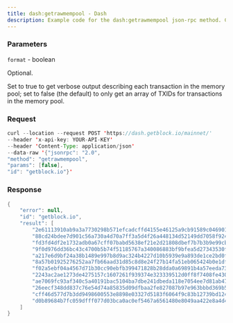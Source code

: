 ```yaml
---
title: dash:getrawmempool - Dash
description: Example code for the dash:getrawmempool json-rpc method. Сomplete guide on how to use dash:getrawmempool json-rpc in GetBlock.io Web3 documentation.
---
```


### Parameters


`format` - boolean

Optional.

Set to true to get verbose output describing each transaction in the
memory pool; set to false (the default) to only get an array of TXIDs
for transactions in the memory pool.

### Request

``` java
curl --location --request POST 'https://dash.getblock.io/mainnet/' 
--header 'x-api-key: YOUR-API-KEY' 
--header 'Content-Type: application/json' 
--data-raw '{"jsonrpc": "2.0",
"method": "getrawmempool",
"params": [false],
"id": "getblock.io"}'
```

###  Response

``` java
{
    "error": null,
    "id": "getblock.io",
    "result": [
        "2e61113910ab9a3a7730298b571efcadcffd4155e46125a9cb91589c046901b9",
        "88cd24bdee7d901c56a730a4d70a7ff3a5d4f26a448134d52149dd7058f924cf",
        "fd3fd4df2e1732adb0a67cff07babd5638ef21e2d21808dbef7b7b3b9e99cb69",
        "9f0d976dd36bc43c4700b5b74f51185767a340086883bf9bfea5d27343530fe0",
        "a217e6d9bf24a38b1489e997b8d9ac324b4227d10b5939e9a893de1ce2bd0fec",
        "8a57b01925276252aa7fb66aad31d85c8d8e24f27b14fa51eb065424b0e1df55",
        "f02a5ebf04a4567d71b30cc90ebfb399471828b28dda0a69891b4a57eeda733b",
        "2243ac2ae1273de4275157c1607261f939374e323339512d0ff8f7408fe4309b",
        "ae7069fc93af340c5a40191bac5104ba7dbe241dbeda118e7054ee7d81ab47a9",
        "26eecf348dd837c76e54d74a85835d09dfbaa2fe827087b97e963bbbd369b5a7",
        "cff46d577d7b3dd9498600553e8898e03327d5183f6064f9c83b12739bd124c7",
        "d0b89684b7fc059dfff077d03bca0ac0ef5467a6561480e8049aa422e8a4d4bf"
    ]
}
```


